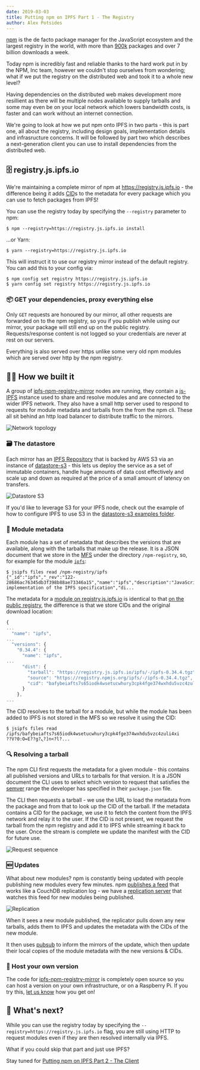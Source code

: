 ```yaml
---
date: 2019-03-03
title: Putting npm on IPFS Part 1 - The Registry
author: Alex Potsides
---
```


[npm](https://www.npmjs.com) is the de facto package manager for the JavaScript ecosystem and the largest registry in the world, with more than [900k](https://replicate.npmjs.com/_all_docs) packages and over 7 billion downloads a week.

Today npm is incredibly fast and reliable thanks to the hard work put in by the NPM, Inc team, however we couldn't stop ourselves from wondering; what if we put the registry on the distributed web and took it to a whole new level?

Having dependencies on the distributed web makes development more resillient as there will be multiple nodes available to supply tarballs and some may even be on your local network which lowers bandwidth costs, is faster and can work without an internet connection.

We're going to look at how we put npm onto IPFS in two parts - this is part one, all about the registry, including design goals, implementation details and infrasructure concerns.  It will be followed by part two which describes a next-generation client you can use to install dependencies from the distributed web.

## 🗄️ registry.js.ipfs.io

We're maintaining a complete mirror of npm at https://registry.js.ipfs.io - the difference being it adds [CID](https://docs.ipfs.io/guides/concepts/cid)s to the metadata for every package which you can use to fetch packages from IPFS!

You can use the registry today by specifying the `--registry` parameter to npm:

```console
$ npm --registry=https://registry.js.ipfs.io install
```

...or Yarn:

```console
$ yarn --registry=https://registry.js.ipfs.io
```

This will instruct it to use our registry mirror instead of the default registry.  You can add this to your config via:

```console
$ npm config set registry https://registry.js.ipfs.io
$ yarn config set registry https://registry.js.ipfs.io
```

### 📦 GET your dependencies, proxy everything else

Only `GET` requests are honoured by our mirror, all other requests are forwarded on to the npm registry, so you if you publish while using our mirror, your package will still end up on the public registry.  Requests/response content is not logged so your credentials are never at rest on our servers.

Everything is also served over https unlike some very old npm modules which are served over http by the npm registry.

## 👷‍♀️ How we built it

A group of [ipfs-npm-registry-mirror](https://github.com/ipfs-shipyard/ipfs-npm-registry-mirror) nodes are running, they contain a [js-IPFS](https://github.com/ipfs/js-ipfs) instance used to share and resolve modules and are connected to the wider IPFS network.  They also have a small http server used to respond to requests for module metadata and tarballs from the from the npm cli.  These all sit behind an http load balancer to distribute traffic to the mirrors.

![Network topology](/73-putting-npm-on-ipfs-part-1/network-topology.png)

### 🗃️ The datastore

Each mirror has an [IPFS Repository](https://github.com/ipfs/specs/tree/master/repo) that is backed by AWS S3 via an instance of [datastore-s3](https://github.com/ipfs/js-datastore-s3) - this lets us deploy the service as a set of immutable containers, handle huge amounts of data cost effectively and scale up and down as required at the price of a small amount of latency on transfers.

![Datastore S3](/73-putting-npm-on-ipfs-part-1/datastore-s3.png)

If you'd like to leverage S3 for your IPFS node, check out the example of how to configure IPFS to use S3 in the [datastore-s3 examples folder](https://github.com/ipfs/js-datastore-s3/tree/v0.2.3/examples/full-s3-repo).

### 📝 Module metadata

Each module has a set of metadata that describes the versions that are available, along with the tarballs that make up the release.  It is a JSON document that we store in the [MFS](https://docs.ipfs.io/guides/concepts/mfs/) under the directory `/npm-registry`, so, for example for the module [`ipfs`](https://www.npmjs.com/package/ipfs):

```console
$ jsipfs files read /npm-registry/ipfs
{"_id":"ipfs","_rev":"122-28686ac76345db3f398b88ae73346a15","name":"ipfs","description":"JavaScript implementation of the IPFS specification","di...
```

The metadata for a [module on registry.js.ipfs.io](https://registry.js.ipfs.io/ipfs) is identical to that [on the public registry](https://registry.npmjs.org/ipfs), the difference is that we store CIDs and the original download location:

```javascript
{
...
  "name": "ipfs",
...
  "versions": {
    "0.34.4": {
      "name": "ipfs",
...
      "dist": {
        "tarball": "https://registry.js.ipfs.io/ipfs/-/ipfs-0.34.4.tgz",
        "source": "https://registry.npmjs.org/ipfs/-/ipfs-0.34.4.tgz",
        "cid": "bafybeiafts7s65iodk4wsetucwhury3cpk4fge374wxhdu5vzc4zuli4xi"
      }
    },
...
```

The CID resolves to the tarball for a module, but while the module has been added to IPFS is not stored in the MFS so we resolve it using the CID:

```console
$ jsipfs files read /ipfs/bafybeiafts7s65iodk4wsetucwhury3cpk4fge374wxhdu5vzc4zuli4xi
??V?0:O=E??g?ܢ?]n<?l?...
```

### 🔍 Resolving a tarball

The npm CLI first requests the metadata for a given module - this contains all published versions and URLs to tarballs for that version.  It is a JSON document the CLI uses to select which version to request that satisfies the [semver](https://semver.org/) range the developer has specified in their `package.json` file.

The CLI then requests a tarball - we use the URL to load the metadata from the package and from that to look up the CID of the tarball.  If the metadata contains a CID for the package, we use it to fetch the content from the IPFS network and relay it to the user.  If the CID is not present, we request the tarball from the npm registry and add it to IPFS while streaming it back to the user. Once the stream is complete we update the manifest with the CID for future use.

![Request sequence](/73-putting-npm-on-ipfs-part-1/request.png)

### 🆕 Updates

What about new modules? npm is constantly being updated with people publishing new modules every few minutes. npm [publishes a feed](https://replicate.npmjs.com/registry) that works like a CouchDB replication log - we have a [replication server](https://github.com/ipfs-shipyard/ipfs-npm-registry-mirror/tree/master/packages/replication-master) that watches this feed for new modules being published.

![Replication](/73-putting-npm-on-ipfs-part-1/replication.png)

When it sees a new module published, the replicator pulls down any new tarballs, adds them to IPFS and updates the metadata with the CIDs of the new module.

It then uses [pubsub](https://blog.ipfs.io/25-pubsub/) to inform the mirrors of the update, which then update their local copies of the module metadata with the new versions & CIDs.

### 🧳 Host your own version

The code for [ipfs-npm-registry-mirror](https://github.com/ipfs-shipyard/ipfs-npm-registry-mirror) is completely open source so you can host a version on your own infrastructure, or on a Raspberry Pi. If you try this, [let us know](https://github.com/ipfs-shipyard/ipfs-npm-registry-mirror/issues) how you get on!

## 🎁 What's next?

While you can use the registry today by specifying the `--registry=https://registry.js.ipfs.io` flag, you are still using HTTP to request modules even if they are then resolved internally via IPFS.

What if you could skip that part and just use IPFS?

Stay tuned for [Putting npm on IPFS Part 2 - The Client](/post/74-putting-npm-on-ipfs-part-2)
